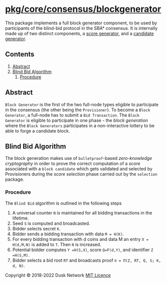 # [pkg/core/consensus/blockgenerator](./pkg/core/consensus/blockgenerator)

This package implements a full block generator component, to be used by
participants of the blind-bid protocol in the SBA\* consensus. It is internally
made up of two distinct components, a [score generator](./score/README.md), and
a [candidate generator](./candidate/README.md).

<!-- ToC start -->

## Contents

1. [Abstract](#abstract)
1. [Blind Bid Algorithm](#blind-bid-algorithm)
    1. [Procedure](#procedure)

<!-- ToC end -->

## Abstract

`Block Generator` is the first of the two full-node types eligible to
participate in the consensus \(the other being the `Provisioner`\). To become
a `Block Generator`, a full-node has to submit a `Bid Transaction`.
The `Block Generator` is eligible to participate in one phase - the _block
generation_ where the `Block Generators` participates in a non-interactive
lottery to be able to forge a candidate block.

## Blind Bid Algorithm

The block generation makes use of `bulletproof`-based _zero-knowledge
cryptography_ in order to prove the correct computation of a _score_ associated
with a `block candidate` which gets validated and selected by Provisioners
during the _score selection_ phase carried out by the `selection` package.

### Procedure

The `Blind Bid` algorithm is outlined in the following steps

1. A universal counter `N` is maintained for all bidding transactions in the
   lifetime.
2. Seed `S` is computed and broadcasted.
3. Bidder selects secret `K`.
4. Bidder sends a bidding transaction with data `M = H(K)`.
5. For every bidding transaction with d coins and data M an entry `X = H(d,M,N)`
   is added to `T`. Then `N` is increased.
6. Potential bidder computes `Y =H(S,X)`, score `Q=F(d,Y)`, and
   identifier `Z =H(S,M)`.
7. Bidder selects a bid root `RT` and broadcasts
   proof `π = Π(Z, RT, Q, S; K, d, N)`.

Copyright © 2018-2022 Dusk Network
[MIT Licence](https://github.com/dusk-network/dusk-blockchain/blob/master/LICENSE)

